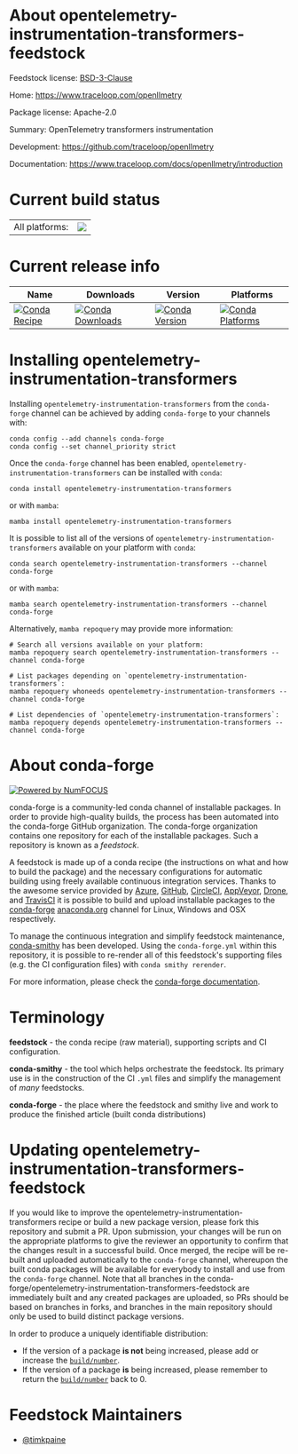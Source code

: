 About opentelemetry-instrumentation-transformers-feedstock
==========================================================

Feedstock license: [BSD-3-Clause](https://github.com/conda-forge/opentelemetry-instrumentation-transformers-feedstock/blob/main/LICENSE.txt)

Home: https://www.traceloop.com/openllmetry

Package license: Apache-2.0

Summary: OpenTelemetry transformers instrumentation

Development: https://github.com/traceloop/openllmetry

Documentation: https://www.traceloop.com/docs/openllmetry/introduction

Current build status
====================


<table><tr><td>All platforms:</td>
    <td>
      <a href="https://dev.azure.com/conda-forge/feedstock-builds/_build/latest?definitionId=25141&branchName=main">
        <img src="https://dev.azure.com/conda-forge/feedstock-builds/_apis/build/status/opentelemetry-instrumentation-transformers-feedstock?branchName=main">
      </a>
    </td>
  </tr>
</table>

Current release info
====================

| Name | Downloads | Version | Platforms |
| --- | --- | --- | --- |
| [![Conda Recipe](https://img.shields.io/badge/recipe-opentelemetry--instrumentation--transformers-green.svg)](https://anaconda.org/conda-forge/opentelemetry-instrumentation-transformers) | [![Conda Downloads](https://img.shields.io/conda/dn/conda-forge/opentelemetry-instrumentation-transformers.svg)](https://anaconda.org/conda-forge/opentelemetry-instrumentation-transformers) | [![Conda Version](https://img.shields.io/conda/vn/conda-forge/opentelemetry-instrumentation-transformers.svg)](https://anaconda.org/conda-forge/opentelemetry-instrumentation-transformers) | [![Conda Platforms](https://img.shields.io/conda/pn/conda-forge/opentelemetry-instrumentation-transformers.svg)](https://anaconda.org/conda-forge/opentelemetry-instrumentation-transformers) |

Installing opentelemetry-instrumentation-transformers
=====================================================

Installing `opentelemetry-instrumentation-transformers` from the `conda-forge` channel can be achieved by adding `conda-forge` to your channels with:

```
conda config --add channels conda-forge
conda config --set channel_priority strict
```

Once the `conda-forge` channel has been enabled, `opentelemetry-instrumentation-transformers` can be installed with `conda`:

```
conda install opentelemetry-instrumentation-transformers
```

or with `mamba`:

```
mamba install opentelemetry-instrumentation-transformers
```

It is possible to list all of the versions of `opentelemetry-instrumentation-transformers` available on your platform with `conda`:

```
conda search opentelemetry-instrumentation-transformers --channel conda-forge
```

or with `mamba`:

```
mamba search opentelemetry-instrumentation-transformers --channel conda-forge
```

Alternatively, `mamba repoquery` may provide more information:

```
# Search all versions available on your platform:
mamba repoquery search opentelemetry-instrumentation-transformers --channel conda-forge

# List packages depending on `opentelemetry-instrumentation-transformers`:
mamba repoquery whoneeds opentelemetry-instrumentation-transformers --channel conda-forge

# List dependencies of `opentelemetry-instrumentation-transformers`:
mamba repoquery depends opentelemetry-instrumentation-transformers --channel conda-forge
```


About conda-forge
=================

[![Powered by
NumFOCUS](https://img.shields.io/badge/powered%20by-NumFOCUS-orange.svg?style=flat&colorA=E1523D&colorB=007D8A)](https://numfocus.org)

conda-forge is a community-led conda channel of installable packages.
In order to provide high-quality builds, the process has been automated into the
conda-forge GitHub organization. The conda-forge organization contains one repository
for each of the installable packages. Such a repository is known as a *feedstock*.

A feedstock is made up of a conda recipe (the instructions on what and how to build
the package) and the necessary configurations for automatic building using freely
available continuous integration services. Thanks to the awesome service provided by
[Azure](https://azure.microsoft.com/en-us/services/devops/), [GitHub](https://github.com/),
[CircleCI](https://circleci.com/), [AppVeyor](https://www.appveyor.com/),
[Drone](https://cloud.drone.io/welcome), and [TravisCI](https://travis-ci.com/)
it is possible to build and upload installable packages to the
[conda-forge](https://anaconda.org/conda-forge) [anaconda.org](https://anaconda.org/)
channel for Linux, Windows and OSX respectively.

To manage the continuous integration and simplify feedstock maintenance,
[conda-smithy](https://github.com/conda-forge/conda-smithy) has been developed.
Using the ``conda-forge.yml`` within this repository, it is possible to re-render all of
this feedstock's supporting files (e.g. the CI configuration files) with ``conda smithy rerender``.

For more information, please check the [conda-forge documentation](https://conda-forge.org/docs/).

Terminology
===========

**feedstock** - the conda recipe (raw material), supporting scripts and CI configuration.

**conda-smithy** - the tool which helps orchestrate the feedstock.
                   Its primary use is in the construction of the CI ``.yml`` files
                   and simplify the management of *many* feedstocks.

**conda-forge** - the place where the feedstock and smithy live and work to
                  produce the finished article (built conda distributions)


Updating opentelemetry-instrumentation-transformers-feedstock
=============================================================

If you would like to improve the opentelemetry-instrumentation-transformers recipe or build a new
package version, please fork this repository and submit a PR. Upon submission,
your changes will be run on the appropriate platforms to give the reviewer an
opportunity to confirm that the changes result in a successful build. Once
merged, the recipe will be re-built and uploaded automatically to the
`conda-forge` channel, whereupon the built conda packages will be available for
everybody to install and use from the `conda-forge` channel.
Note that all branches in the conda-forge/opentelemetry-instrumentation-transformers-feedstock are
immediately built and any created packages are uploaded, so PRs should be based
on branches in forks, and branches in the main repository should only be used to
build distinct package versions.

In order to produce a uniquely identifiable distribution:
 * If the version of a package **is not** being increased, please add or increase
   the [``build/number``](https://docs.conda.io/projects/conda-build/en/latest/resources/define-metadata.html#build-number-and-string).
 * If the version of a package **is** being increased, please remember to return
   the [``build/number``](https://docs.conda.io/projects/conda-build/en/latest/resources/define-metadata.html#build-number-and-string)
   back to 0.

Feedstock Maintainers
=====================

* [@timkpaine](https://github.com/timkpaine/)

